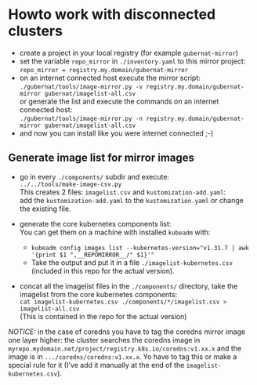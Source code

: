 # Howto work with disconnected clusters

- create a project in your local registry (for example `gubernat-mirror`)
- set the variable `repo_mirror` in `./inventory.yaml` to this mirror project:  
  `repo_mirror = registry.my.domain/gubernat-mirror`
- on an internet connected host execute the mirror script:  
  `./gubernat/tools/image-mirror.py -v registry.my.domain/gubernat-mirror gubernat/imagelist-all.csv`  
  or generate the list and execute the commands on an internet connected host:  
  `./gubernat/tools/image-mirror.py -n registry.my.domain/gubernat-mirror gubernat/imagelist-all.csv`
- and now you can install like you were internet connected ;-)

## Generate image list for mirror images

- go in every `./components/` subdir and execute:  
  `../../tools/make-image-csv.py`  
  This creates 2 files: `imagelist.csv` and `kustomization-add.yaml`:  
  add the `kustomization-add.yaml` to the `kustomization.yaml` or change the existing file.
- generate the core kubernetes components list:  
  You can get them on a machine with installed `kubeadm` with:  
  
  - `kubeadm config images list --kubernetes-version="v1.31.7 | awk '{print $1 ",__REPOMIRROR__/" $1}'"`  
  - Take the output and put it in a file `./imagelist-kubernetes.csv` (included in this repo for the actual version).
- concat all the imagelist files in the `./components/` directory, take the imagelist from the core kubernetes components:  
  `cat imagelist-kubernetes.csv ./components/*/imagelist.csv > imagelist-all.csv`  
  (This is contained in the repo for the actual version)

*NOTICE:* in the case of coredns you have to tag the coredns mirror image one layer higher: the cluster searches the coredns image in `myrepo.mydomain.net/project/registry.k8s.io/coredns:v1.xx.x` and the image is in `.../coredns/coredns:v1.xx.x`. Yo have to tag this or make a special rule for it (I've add it manually at the end of the `imagelist-kubernetes.csv`).
